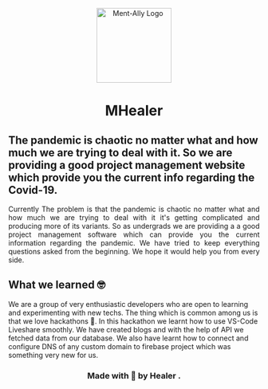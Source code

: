 <p align='center'><img src='https://github.com/kaal-coder/Healer/blob/main/Healer%20Logo.png' width="150"alt="Ment-Ally Logo" ></p>
<h1 align='center'> MHealer</h1>
<h2>The pandemic is chaotic no matter what and how much we are trying to deal with it. So we are providing a good project management website which provide you the current info regarding the Covid-19. </h2>
<p align='justify'>
Currently The problem is that the pandemic is chaotic no matter what and how much we are trying to deal with it it's getting complicated and producing more of its variants. So as undergrads we are providing a a good project management software which can provide you the current information regarding the pandemic. We have tried to keep everything questions asked from the beginning. We hope it would help you from every side.
</p>

  ## What we learned 🤓
We are a group of very enthusiastic developers who are open to learning and experimenting with new techs. The thing which is common among us is that we love hackathons 🤩. In this hackathon we learnt how to use VS-Code Liveshare smoothly. We have created blogs and with the help of API we fetched data from our database. We also have learnt how to connect and configure DNS of any custom domain to firebase project which was something very new for us. 


<h3 align="center">Made with 💝 by Healer .</h3>
